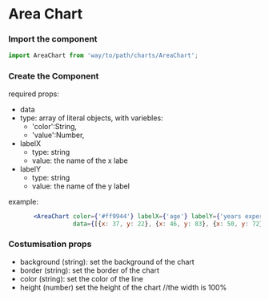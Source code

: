 # Area Chart

### Import the component
```js
import AreaChart from 'way/to/path/charts/AreaChart';
```

### Create the Component

required props:
 - data
  - type: array of literal objects, with variebles:
     - 'color':String,
     - 'value':Number, 
- labelX
  - type: string
  - value: the name of the x labe
- labelY
  - type: string
  - value: the name of the y label

example:
```jsx
       <AreaChart color={'#ff9944'} labelX={'age'} labelY={'years experience'}
                  data={[{x: 37, y: 22}, {x: 46, y: 83}, {x: 50, y: 72}, {x: 62, y: 80}, {x: 70, y: 66}, {x: 97,y: 43}]}/>
```

### Costumisation props

 - background (string): set the background of the chart
 - border (string): set the border of the chart
 - color (string): set the color of the line
 - height (number) set the height of the chart //the width is 100%
